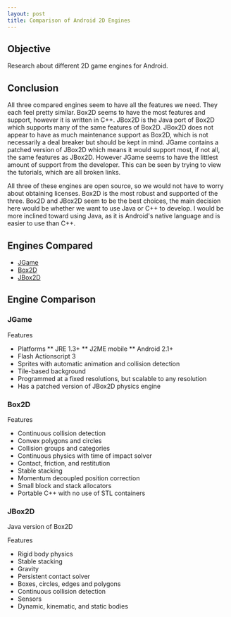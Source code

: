 ```yaml
---
layout: post
title: Comparison of Android 2D Engines
---
```


## Objective
Research about different 2D game engines for Android.

## Conclusion
All three compared engines seem to have all the features we need. They each feel pretty similar. Box2D seems to have the most features and support, however it is written in C++. JBox2D is the Java port of Box2D which supports many of the same features of Box2D. JBox2D does not appear to have as much maintenance support as Box2D, which is not necessarily a deal breaker but should be kept in mind. JGame contains a patched version of JBox2D which means it would support most, if not all, the same features as JBox2D. However JGame seems to have the littlest amount of support from the developer. This can be seen by trying to view the tutorials, which are all broken links.

All three of these engines are open source, so we would not have to worry about obtaining licenses. Box2D is the most robust and supported of the three. Box2D and JBox2D seem to be the best choices, the main decision here would be whether we want to use Java or C++ to develop. I would be more inclined toward using Java, as it is Android's native language and is easier to use than C++.

## Engines Compared

*	[JGame](http://www.13thmonkey.org/~boris/jgame/)
*	[Box2D](http://box2d.org/about/)
*	[JBox2D](http://www.jbox2d.org/)

## Engine Comparison
### JGame

Features

*	Platforms
**	JRE 1.3+
**	J2ME mobile
**	Android 2.1+
*	Flash Actionscript 3
*	Sprites with automatic animation and collision detection
*	Tile-based background
*	Programmed at a fixed resolutions, but scalable to any resolution
*	Has a patched version of JBox2D physics engine

### Box2D

Features

*	Continuous collision detection
*	Convex polygons and circles
*	Collision groups and categories
*	Continuous physics with time of impact solver
*	Contact, friction, and restitution
*	Stable stacking
*	Momentum decoupled position correction
*	Small block and stack allocators
*	Portable C++ with no use of STL containers

### JBox2D

Java version of Box2D

Features

*	Rigid body physics
*	Stable stacking
*	Gravity
*	Persistent contact solver
*	Boxes, circles, edges and polygons
*	Continuous collision detection
*	Sensors
*	Dynamic, kinematic, and static bodies